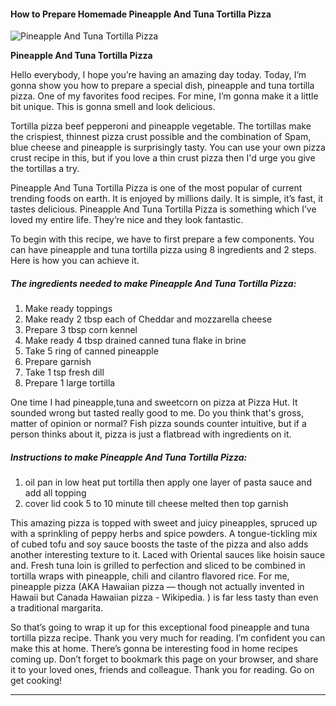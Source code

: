             

#### How to Prepare Homemade Pineapple And Tuna Tortilla Pizza

![Pineapple And Tuna Tortilla Pizza](https://img-global.cpcdn.com/recipes/49717629/751x532cq70/pineapple-and-tuna-tortilla-pizza-recipe-main-photo.jpg)

**Pineapple And Tuna Tortilla Pizza**

Hello everybody, I hope you’re having an amazing day today. Today, I’m gonna show you how to prepare a special dish, pineapple and tuna tortilla pizza. One of my favorites food recipes. For mine, I’m gonna make it a little bit unique. This is gonna smell and look delicious.

Tortilla pizza beef pepperoni and pineapple vegetable. The tortillas make the crispiest, thinnest pizza crust possible and the combination of Spam, blue cheese and pineapple is surprisingly tasty. You can use your own pizza crust recipe in this, but if you love a thin crust pizza then I'd urge you give the tortillas a try.

Pineapple And Tuna Tortilla Pizza is one of the most popular of current trending foods on earth. It is enjoyed by millions daily. It is simple, it’s fast, it tastes delicious. Pineapple And Tuna Tortilla Pizza is something which I’ve loved my entire life. They’re nice and they look fantastic.

To begin with this recipe, we have to first prepare a few components. You can have pineapple and tuna tortilla pizza using 8 ingredients and 2 steps. Here is how you can achieve it.

##### The ingredients needed to make Pineapple And Tuna Tortilla Pizza:

1.  Make ready toppings
2.  Make ready 2 tbsp each of Cheddar and mozzarella cheese
3.  Prepare 3 tbsp corn kennel
4.  Make ready 4 tbsp drained canned tuna flake in brine
5.  Take 5 ring of canned pineapple
6.  Prepare garnish
7.  Take 1 tsp fresh dill
8.  Prepare 1 large tortilla

One time I had pineapple,tuna and sweetcorn on pizza at Pizza Hut. It sounded wrong but tasted really good to me. Do you think that's gross, matter of opinion or normal? Fish pizza sounds counter intuitive, but if a person thinks about it, pizza is just a flatbread with ingredients on it.

##### Instructions to make Pineapple And Tuna Tortilla Pizza:

1.  oil pan in low heat put tortilla then apply one layer of pasta sauce and add all topping
2.  cover lid cook 5 to 10 minute till cheese melted then top garnish

This amazing pizza is topped with sweet and juicy pineapples, spruced up with a sprinkling of peppy herbs and spice powders. A tongue-tickling mix of cubed tofu and soy sauce boosts the taste of the pizza and also adds another interesting texture to it. Laced with Oriental sauces like hoisin sauce and. Fresh tuna loin is grilled to perfection and sliced to be combined in tortilla wraps with pineapple, chili and cilantro flavored rice. For me, pineapple pizza (AKA Hawaiian pizza — though not actually invented in Hawaii but Canada Hawaiian pizza - Wikipedia. ) is far less tasty than even a traditional margarita.

So that’s going to wrap it up for this exceptional food pineapple and tuna tortilla pizza recipe. Thank you very much for reading. I’m confident you can make this at home. There’s gonna be interesting food in home recipes coming up. Don’t forget to bookmark this page on your browser, and share it to your loved ones, friends and colleague. Thank you for reading. Go on get cooking!

* * *